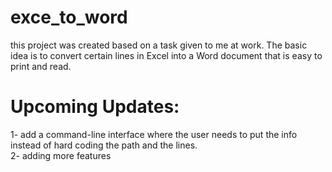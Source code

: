 # exce_to_word
this project was created based on a task given to me at work. The basic idea is to convert certain lines in Excel into a Word document that is easy to print and read.
# Upcoming Updates:
1- add a command-line interface where the user needs to put the info instead of hard coding the path and the lines.  
2- adding more features
